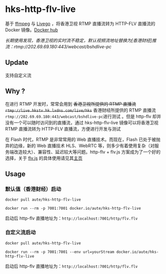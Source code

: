 # hks-http-flv-live

基于 [ffmpeg](https://github.com/FFmpeg/FFmpeg) 与 [Livego](https://github.com/gwuhaolin/livego) ，将香港卫视 RTMP 直播流转为 HTTP-FLV 直播流的 Docker 镜像。[Docker hub](https://hub.docker.com/r/aute/hks-http-flv-live/)

*长期使用发现，香港卫视的实时流不稳定，默认视频流地址替换为[香港财经]推流：rtmp://202.69.69.180:443/webcast/bshdlive-pc*

## Update
支持自定义流

## Why ?

在进行 RTMP 开发时，常常会用到 ~~香港卫视所提供的 RTMP 直播流 `rtmp://live.hkstv.hk.lxdns.com/live/hks`~~  香港财经所提供的 RTMP 直播流 `rtmp://202.69.69.180:443/webcast/bshdlive-pc`进行测试 。但是 http-flv 却并没有一个可以随时访问到的直播流，通过 hks-http-flv-live 镜像可以将香港卫视 RTMP 直播流转为 HTTP-FLV 直播流，方便进行开发与测试

在 Flash 时代，RTMP 是非常常用的 Web 直播技术。而现在，Flash 已处于被抛弃的边缘，新的 Web 直播技术 HLS、WebRTC 等，则多少有着使用复杂（对服务端改造较大）、兼容性、延迟较大等问题。http-flv + flv.js 方案成为了一个好的选择，关于 [flv.js](https://github.com/Bilibili/flv.js)  的具体使用请见其[主页](https://github.com/Bilibili/flv.js)

## Usage

### 默认值（香港财经）启动

`docker pull aute/hks-http-flv-live`

`docker run --rm -p 7001:7001 docker.io/aute/hks-http-flv-live`

启动后 http-flv 直播地址为：`http://localhost:7001/http/flv.flv`

### 自定义流启动

`docker pull aute/hks-http-flv-live`

`docker run --rm -p 7001:7001 --env url=yourStream docker.io/aute/hks-http-flv-live`

启动后 http-flv 直播地址为：`http://localhost:7001/http/flv.flv`

